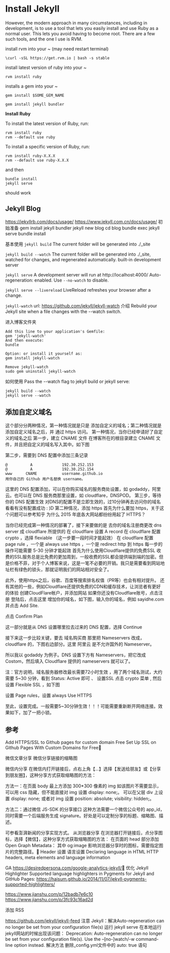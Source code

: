# Install Jekyll

However, the modern approach in many circumstances, including in development, is to use a tool that lets you easily install and use Ruby as a normal user. This lets you avoid having to become root. There are a few such tools, and the one I use is RVM.

install rvm into your ~ (may need restart terminal)
```
\curl -sSL https://get.rvm.io | bash -s stable
```

install latest version of ruby into your ~
```
rvm install ruby
```

installs a gem into your ~
```
gem install $SOME_GEM_NAME
```
```
gem install jekyll bundler
```

**Install Ruby**

To install the latest version of Ruby, run:
```
rvm install ruby
rvm --default use ruby
```

To install a specific version of Ruby, run:
```
rvm install ruby-X.X.X
rvm --default use ruby-X.X.X
```

and then
```
bundle install
jekyll serve
```
should work

## Jekyll Blog

https://jekyllrb.com/docs/usage/ 
https://www.jekyll.com.cn/docs/usage/ 
初始准备
gem install jekyll bundler
jekyll new blog
cd blog
bundle exec jekyll serve
bundle install

基本使用
`jekyll build`
The current folder will be generated into ./_site

`jekyll build --watch`
The current folder will be generated into ./_site,
watched for changes, and regenerated automatically.
built-in development server 

`jekyll serve`
A development server will run at http://localhost:4000/
Auto-regeneration: enabled. Use `--no-watch` to disable.

`jekyll serve --livereload`
LiveReload refreshes your browser after a change.

`jekyll-watch` 
url: https://github.com/jekyll/jekyll-watch
介绍
Rebuild your Jekyll site when a file changes with the --watch switch.

进入博客文件夹
```
Add this line to your application's Gemfile:
gem 'jekyll-watch'
And then execute:
bundle

Option: or install it yourself as:
gem install jekyll-watch

Remove jekyll-watch
sudo gem uninstall jekyll-watch
```

如何使用
Pass the --watch flag to jekyll build or jekyll serve:
```
jekyll build --watch
jekyll serve --watch
```
## 添加自定义域名
这个部分分两种情况，第一种情况就是只是 添加自定义的域名；第二种情况就是添加自定义域名之后，并 通过 https 访问。
第一种情况，当你已经申请好了自定义的域名之后
第一步，建立 CNAME 文件
在博客所在的根目录建立  CNAME 文件，并且把自定义的域名写入其中。如下图

第二步，需要到 DNS 配置中添加三条记录
```
@          A             192.30.252.153
@          A             192.30.252.154
www      CNAME           username.github.io
用你自己的 Github 用户名替换 username。
```

这里的 DNS 配置添加，可以在你购买域名的服务商处设置，如 godaddy，阿里云。也可以在 DNS 服务商那里设置，如 cloudflare，DNSPOD。
第三步，等待你的 DNS 配置生效
对DNS的配置不是立即生效的，过10分钟再去访问你的域名看看有没有配置成功 : )D
第二种情况，添加 https
首先为什么要加 https，关于这个问题可以参考知乎 为什么 2015 年底各大网站都纷纷用起了 HTTPS？

当你已经完成第一种情况的部署了，接下来要做的是
去你的域名注册商更改 dns server 成 cloudflare 所提供的
在 cloudflare 设置 A record 
在 cloudflare 配置 crypto ，选择 flexiable （这一步要一段时间才能起效）
在 cloudflare 配置 page rule ，一个是 always use https ，一个是 redirect http 到 https 每一步的操作可能需要 5-30 分钟才能起效
首先为什么使用Cloudflare提供的免费SSL
收费的SSL服务总是比免费的更加周到，一般收费的SSL都会提供端到端的加密。但是价格不菲，对于个人博客来说，这是一笔不必要的开销。我只是需要看到网站地址栏有绿色的锁头，那就证明我们的网站相对安全了。

此外，使用https之后，谷歌、百度等搜索排名权值（PR等）也会有相对提升。
还有其他的一些，例如Cloudflare还提供免费的CDN和缓存技术，让浏览者有更好的体验
创建CloudFlare帐户，并添加网站
如果你还没有Cloudflare账号，点击注册
登陆后，点击这里 增加你的域名，如下图，输入你的域名，例如 sayidhe.com 并点击 Add Site.


点击 Confirm Plan


这一部分就是从 DNS 设置哪里拉去过来的 DNS 配置，选择 Continue


接下来这一步比较关键，要去 域名购买商 那里把 Nameservers 改成，cloudflare 的，下图右边部分。这里 阿里云 是不允许国外的 Nameserver。

所以我以 godaddy 为例子。DNS 设置下方有 Nameservers，把它改成 Costom，然后填入 Cloudflare 提供的 nameservers 就可以了。 

注：官方说明，域名服务器修改最长需要72小时生效 ，用了两个域名测试，大约需要 5~30 分钟，看到 Status: Active 即可
、
设置SSL
点击 crypto 菜单 , 然后设置 Flexible SSL ，如下图


设置 Page rules，设置 always Use HTTPS


至此，设置完成。一般需要5~30分钟生效！！！可能需要重新断开网络连接。效果如下，加了一把小锁。


## 参考

Add HTTPS/SSL to Github pages for custom domain Free
Set Up SSL on Github Pages With Custom Domains for Free

微信文章分享
微信分享链接的缩略图

微信内分享
在微信内打开链接后，点右上角【…】选择【发送给朋友】或【分享到朋友圈】，这种分享方式获取缩略图的方法：

方法一：在页面 body 最上方添加 300*300 像素的 img
如该图片不需要显示，可以用 css 隐藏，但不能直接对 img 设置 display: none;。
可以在父层 div 上设置 display: none; 或者对 img 设置 position: absolute; visibility: hidden;。
<div style="display:none;"><img src="/img/thumbnail.png" alt=""></div>
方法二：通过微信 JS-SDK 的分享接口
这种方法需要一个微信公众号的 app_id，同时需要一个后端服务生成 signature。好处是可以定制分享的标题、缩略图、描述。

可参看澎湃新闻的分享实现方式。
从浏览器分享
在浏览器打开链接后，点分享图标，选择【微信】，这种分享方式获取缩略图的方法：
在页面的 head 部分添加 Open Graph Metadata：
<meta property="og:type" content="website" />
<meta property="og:title" content="页面标题">
<meta property="og:description" content="页面描述">
<meta property="og:image" content="http://www.example.com/img/thumbnail.png">
<meta property="og:url" content="http://www.example.com/">
其中 og:image 影响浏览器分享时的图标，需要指定图片的完整路径。
Header  设置
语言设置
Declaring language in HTML
HTTP headers, meta elements and language information

GA
https://desiredpersona.com/google-analytics-jekyll/
优化
Jekyll Highlighter
Supported language highlighters in Pygments for Jekyll and GitHub Pages: https://haisum.github.io/2014/11/07/jekyll-pygments-supported-highlighters/

https://www.jianshu.com/p/12badb7e6c10 
https://www.jianshu.com/p/3fc93c16ad2d


添加 RSS

https://github.com/jekyll/jekyll-feed
注意
Jekyll：解决Auto-regeneration can no longer be set from your configuration file(s)
运行 jekyll serve 在本地运行jekyll网站的时候出现该问题：
Deprecation: Auto-regeneration can no longer be set from your configuration file(s). Use the –[no-]watch/-w command-line option instead.
解决方法
删除_config.yml文件中的 auto: true 语句



